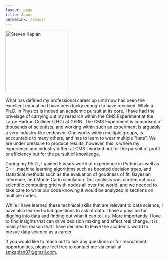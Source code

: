 ```yaml
---
layout: page
title: About
permalink: /about/
---
```

<img src="https://skaplanhex.github.io/images/HPIM0194.jpg" alt="Steven Kaplan" style="width: 200px;"/>

What has defined my professional career up until now has been the excellent education I have been lucky enough to have received.  While a Ph.D. in Physics is indeed an academic pursuit at its core, I have had the privelage of carrying out my research within the CMS Experiment at the Large Hadron Collider (LHC) at CERN.  The CMS Experiment is comprised of thousands of scientists, and working within such an experiment is arguably a very industry-like endeavor.  One works within multiple groups, is accountable to many others, and has to learn to wear multiple "hats".  We are under pressure to produce results; however, this is where my experience and industry differ: at CMS I worked not for the pursuit of profit or efficiency but for the pursuit of knowledge.

During my Ph.D., I gained 5 years worth of experience in Python as well as C++, machine learning algorithms such as boosted decision trees, and statistical methods such as the evaluation of goodness of fit, Bayesian inference, and Monte Carlo simulation.  Our analysis was carried out on a scientific computing grid with nodes all over the world, and we needed to take care to write our code knowing it would be analyzed in sections on multiple nodes.

While I have learned these technical skills that are relevant to data science, I have also learned what questions to ask of data.  I have a passion for digging into data and finding out what it can tell us.  More importantly, I love to find insights that can drive decision making and affect real change. It is mainly this reason that I have decided to leave the academic world to pursue data science as a career.

If you would like to reach out to ask any questions or for recruitment opportunities, please feel free to contact me via email at [smkaplan87@gmail.com](mailto:smkaplan87@gmail.com).